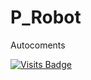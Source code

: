 # P_Robot
Autocoments

[![Visits Badge](https://badges.pufler.dev/visits/71460-4-F/P_Robot)](https://badges.pufler.dev)
